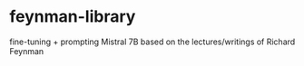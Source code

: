 # feynman-library
fine-tuning + prompting Mistral 7B based on the lectures/writings of Richard Feynman


